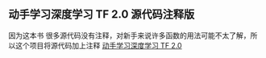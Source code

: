## 动手学习深度学习 TF 2.0  源代码注释版

因为这本书 很多源代码没有注释，对新手来说许多函数的用法可能不太了解，所以这个项目将源代码加上注释 [动手学习深度学习 TF 2.0 ](https://trickygo.github.io/Dive-into-DL-TensorFlow2.0/#/) 



